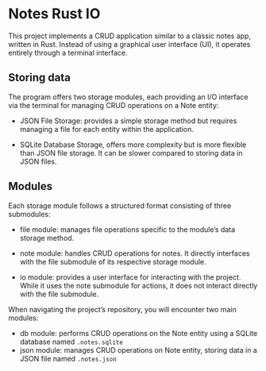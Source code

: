 # Notes Rust IO

This project implements a CRUD application similar to a classic notes app, written in Rust. Instead of using a graphical user interface (UI), it operates entirely through a terminal interface.

## Storing data 

The program offers two storage modules, each providing an I/O interface via the terminal for managing CRUD operations on a Note entity:

- JSON File Storage: provides a simple storage method but requires managing a file for each entity within the application.

- SQLite Database Storage, offers more complexity but is more flexible than JSON file storage. It can be slower compared to storing data in JSON files.

## Modules

Each storage module follows a structured format consisting of three submodules:

- file module: manages file operations specific to the module’s data storage method.

- note module: handles CRUD operations for notes. It directly interfaces with the file submodule of its respective storage module.

- io module: provides a user interface for interacting with the project. While it uses the note submodule for actions, it does not interact directly with the file submodule.

When navigating the project’s repository, you will encounter two main modules:

- db module: performs CRUD operations on the Note entity using a
SQLite database named `.notes.sqlite`
- json module: manages CRUD operations on Note entity, storing
data in a JSON file named `.notes.json`


